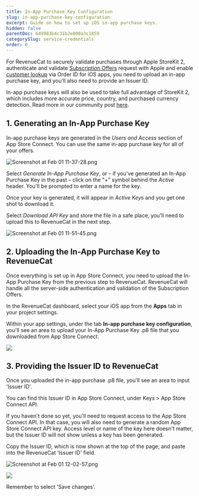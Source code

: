 ```yaml
---
title: In-App Purchase Key Configuration
slug: in-app-purchase-key-configuration
excerpt: Guide on how to set up iOS in-app purchase keys.
hidden: false
parentDoc: 649983b4c31b2e000a3c1859
categorySlug: service-credentials
order: 0
---
```

For RevenueCat to securely validate purchases through Apple StoreKit 2, authenticate and validate [Subscription Offers](https://docs.revenuecat.com/docs/ios-subscription-offers) request with Apple and enable [customer lookup](https://docs.revenuecat.com/docs/customer-lists#find-an-individual-customer) via Order ID for iOS apps, you need to upload an in-app purchase key, and you'll also need to provide an Issuer ID.

In-app purchase keys will also be used to take full advantage of StoreKit 2, which includes more accurate price, country, and purchased currency detection. Read more in our community post [here](https://community.revenuecat.com/revenuecat-announcements-2/prepare-for-storekit-2-updates-to-historical-data-3786?fid=2&tid=3786). 

## 1. Generating an In-App Purchase Key

In-app purchase keys are generated in the _Users and Access_ section of App Store Connect. You can use the same in-app purchase key for all of your offers.

![](https://files.readme.io/3b3a6dc-Screenshot_at_Feb_01_11-37-28.png "Screenshot at Feb 01 11-37-28.png")



Select _Generate In-App Purchase Key_, or – if you've generated an In-App Purchase Key in the past – click on the "+" symbol behind the _Active_ header. You'll be prompted to enter a name for the key. 

Once your key is generated, it will appear in _Active Keys_ and you get one shot to download it. 

Select _Download API Key_ and store the file in a safe place, you'll need to upload this to RevenueCat in the next step.

![](https://files.readme.io/55a58f1-Screenshot_at_Feb_01_11-51-45.png "Screenshot at Feb 01 11-51-45.png")



## 2. Uploading the In-App Purchase Key to RevenueCat

Once everything is set up in App Store Connect, you need to upload the In-App Purchase Key from the previous step to RevenueCat. RevenueCat will handle all the server-side authentication and validation of the Subscription Offers.

In the RevenueCat dashboard, select your iOS app from the **Apps** tab in your project settings.

Within your app settings, under the tab **In-app purchase key configuration**, you'll see an area to upload your In-App Purchase Key .p8 file that you downloaded from App Store Connect.


![](https://github.com/RevenueCat/revenuecat-docs/assets/5860245/ae091b84-891d-4132-842c-3d35d9c66d4a)



## 3. Providing the Issuer ID to RevenueCat

Once you uploaded the in-app purchase .p8 file, you'll see an area to input 'Issuer ID'.

You can find this Issuer ID in App Store Connect, under Keys > App Store Connect API.

If you haven't done so yet, you'll need to request access to the App Store Connect API. In that case, you will also need to generate a random App Store Connect API key. Access level or name of the key here doesn't matter, but the Issuer ID will not show unless a key has been generated.

Copy the Issuer ID, which is now shown at the top of the page, and paste into the RevenueCat 'Issuer ID' field. 

![](https://files.readme.io/ab962c9-Screenshot_at_Feb_01_12-02-57.png "Screenshot at Feb 01 12-02-57.png")


![](https://github.com/RevenueCat/revenuecat-docs/assets/5860245/fdd4e307-8eaa-4bfe-a3e4-56f590106991)



Remember to select 'Save changes'.
